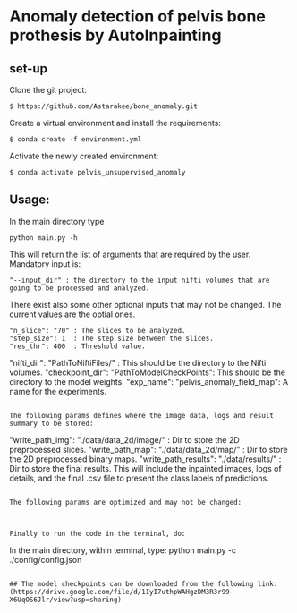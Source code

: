 # Anomaly detection of pelvis bone prothesis by AutoInpainting 

## set-up

Clone the git project:

```
$ https://github.com/Astarakee/bone_anomaly.git
```

Create a virtual environment and install the requirements:

```
$ conda create -f environment.yml
```

Activate the newly created environment:

```
$ conda activate pelvis_unsupervised_anomaly
```

## Usage:

In the main directory type

```
python main.py -h
```
This will return the list of arguments that are required by the user.
Mandatory input is:

```
"--input_dir" : the directory to the input nifti volumes that are going to be processed and analyzed.
```

There exist also some other optional inputs that may not be changed. The current values are the optial ones.

```
"n_slice": "70" : The slices to be analyzed.
"step_size": 1  : The step size between the slices.
"res_thr": 400  : Threshold value.
```
"nifti_dir": "PathToNiftiFiles/" : This should be the directory to the Nifti volumes.
"checkpoint_dir": "PathToModelCheckPoints": This should be the directory to the model weights.
"exp_name": "pelvis_anomaly_field_map": A name for the experiments.
```

The following params defines where the image data, logs and result summary to be stored:

```
"write_path_img": "./data/data_2d/image/" :  Dir to store the 2D preprocessed slices.
"write_path_map": "./data/data_2d/map/"   :  Dir to store the 2D preprocessed binary maps.
"write_path_results": "./data/results/"   :  Dir to store the final results. This will include the inpainted images, logs of details, and the final .csv file to present the class labels of predictions.
```

The following params are optimized and may not be changed:



Finally to run the code in the terminal, do:

```
In the main directory, within terminal, type:
python main.py -c ./config/config.json

```

## The model checkpoints can be downloaded from the following link:
(https://drive.google.com/file/d/1IyI7uthpWAHgzDM3R3r99-X6UqOS6Jlr/view?usp=sharing)
